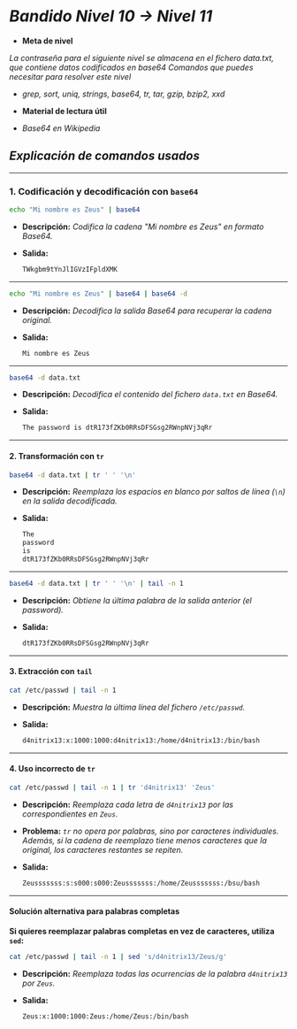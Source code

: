 <!-- Autor: Daniel Benjamin Perez Morales -->
<!-- GitHub: https://github.com/DanielBenjaminPerezMoralesDev13 -->
<!-- Gitlab: https://gitlab.com/DanielBenjaminPerezMoralesDev13 -->
<!-- Correo electrónico: danielperezdev@proton.me -->

# ***Bandido Nivel 10 → Nivel 11***

- **Meta de nivel**

*La contraseña para el siguiente nivel se almacena en el fichero data.txt, que contiene datos codificados en base64*
*Comandos que puedes necesitar para resolver este nivel*

- *grep, sort, uniq, strings, base64, tr, tar, gzip, bzip2, xxd*
- **Material de lectura útil**

- *Base64 en Wikipedia*

## ***Explicación de comandos usados***

---

### **1. Codificación y decodificación con `base64`**

```bash
echo "Mi nombre es Zeus" | base64
```

- **Descripción:** *Codifica la cadena "Mi nombre es Zeus" en formato Base64.*
- **Salida:**

  ```bash
  TWkgbm9tYnJlIGVzIFpldXMK
  ```

---

```bash
echo "Mi nombre es Zeus" | base64 | base64 -d
```

- **Descripción:** *Decodifica la salida Base64 para recuperar la cadena original.*
- **Salida:**

  ```bash
  Mi nombre es Zeus
  ```

---

```bash
base64 -d data.txt
```

- **Descripción:** *Decodifica el contenido del fichero `data.txt` en Base64.*
- **Salida:**

  ```bash
  The password is dtR173fZKb0RRsDFSGsg2RWnpNVj3qRr
  ```

---

#### **2. Transformación con `tr`**

```bash
base64 -d data.txt | tr ' ' '\n'
```

- **Descripción:** *Reemplaza los espacios en blanco por saltos de línea (`\n`) en la salida decodificada.*
- **Salida:**

  ```bash
  The
  password
  is
  dtR173fZKb0RRsDFSGsg2RWnpNVj3qRr
  ```

---

```bash
base64 -d data.txt | tr ' ' '\n' | tail -n 1
```

- **Descripción:** *Obtiene la última palabra de la salida anterior (el password).*
- **Salida:**

  ```bash
  dtR173fZKb0RRsDFSGsg2RWnpNVj3qRr
  ```

---

#### **3. Extracción con `tail`**

```bash
cat /etc/passwd | tail -n 1
```

- **Descripción:** *Muestra la última línea del fichero `/etc/passwd`.*
- **Salida:**

  ```bash
  d4nitrix13:x:1000:1000:d4nitrix13:/home/d4nitrix13:/bin/bash
  ```

---

#### **4. Uso incorrecto de `tr`**

```bash
cat /etc/passwd | tail -n 1 | tr 'd4nitrix13' 'Zeus'
```

- **Descripción:** *Reemplaza cada letra de `d4nitrix13` por las correspondientes en `Zeus`.*
- **Problema:** *`tr` no opera por palabras, sino por caracteres individuales. Además, si la cadena de reemplazo tiene menos caracteres que la original, los caracteres restantes se repiten.*
  
- **Salida:**

  ```bash
  Zeusssssss:s:s000:s000:Zeusssssss:/home/Zeusssssss:/bsu/bash
  ```

---

#### **Solución alternativa para palabras completas**

**Si quieres reemplazar palabras completas en vez de caracteres, utiliza `sed`:**

```bash
cat /etc/passwd | tail -n 1 | sed 's/d4nitrix13/Zeus/g'
```

- **Descripción:** *Reemplaza todas las ocurrencias de la palabra `d4nitrix13` por `Zeus`.*
- **Salida:**

  ```bash
  Zeus:x:1000:1000:Zeus:/home/Zeus:/bin/bash
  ```
